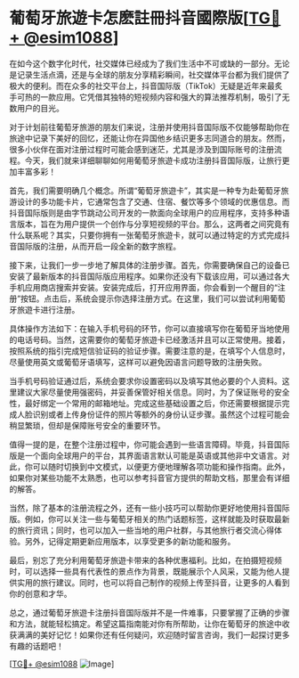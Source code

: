 # 葡萄牙旅遊卡怎麽註冊抖音國際版[[TG💪+ @esim1088](https://t.me/s/esim1088)]

在如今这个数字化时代，社交媒体已经成为了我们生活中不可或缺的一部分。无论是记录生活点滴，还是与全球的朋友分享精彩瞬间，社交媒体平台都为我们提供了极大的便利。而在众多的社交平台上，抖音国际版（TikTok）无疑是近年来最炙手可热的一款应用。它凭借其独特的短视频内容和强大的算法推荐机制，吸引了无数用户的目光。

对于计划前往葡萄牙旅游的朋友们来说，注册并使用抖音国际版不仅能够帮助你在旅途中记录下美好的回忆，还能让你在异国他乡结识更多志同道合的朋友。然而，很多小伙伴在面对注册过程时可能会感到迷茫，尤其是涉及到国际账号的注册流程。今天，我们就来详细聊聊如何用葡萄牙旅遊卡成功注册抖音国际版，让旅行更加丰富多彩！

首先，我们需要明确几个概念。所谓“葡萄牙旅遊卡”，其实是一种专为赴葡萄牙旅游设计的多功能卡片，它通常包含了交通、住宿、餐饮等多个领域的优惠信息。而抖音国际版则是由字节跳动公司开发的一款面向全球用户的应用程序，支持多种语言版本，旨在为用户提供一个创作与分享短视频的平台。那么，这两者之间究竟有什么联系呢？其实，只要你拥有一张葡萄牙旅遊卡，就可以通过特定的方式完成抖音国际版的注册，从而开启一段全新的数字旅程。

接下来，让我们一步一步地了解具体的注册步骤。首先，你需要确保自己的设备已安装了最新版本的抖音国际版应用程序。如果你还没有下载该应用，可以通过各大手机应用商店搜索并安装。安装完成后，打开应用界面，你会看到一个醒目的“注册”按钮。点击后，系统会提示你选择注册方式。在这里，我们可以尝试利用葡萄牙旅遊卡进行注册。

具体操作方法如下：在输入手机号码的环节，你可以直接填写你在葡萄牙当地使用的电话号码。当然，这需要你的葡萄牙旅遊卡已经激活并且可以正常使用。接着，按照系统的指引完成短信验证码的验证步骤。需要注意的是，在填写个人信息时，尽量使用英文或葡萄牙语填写，这样可以避免因语言问题导致的注册失败。

当手机号码验证通过后，系统会要求你设置密码以及填写其他必要的个人资料。这里建议大家尽量使用强密码，并妥善保管好相关信息。同时，为了保证账号的安全性，最好绑定一个常用的邮箱地址。完成这些基础设置之后，你还需要根据提示完成人脸识别或者上传身份证件的照片等额外的身份认证步骤。虽然这个过程可能会稍显繁琐，但却是保障账号安全的重要环节。

值得一提的是，在整个注册过程中，你可能会遇到一些语言障碍。毕竟，抖音国际版是一个面向全球用户的平台，其界面语言默认可能是英语或其他非中文语言。对此，你可以随时切换到中文模式，以便更方便地理解各项功能和操作指南。此外，如果你对某些功能不太熟悉，也可以参考抖音官方提供的帮助文档，那里会有详细的解答。

当然，除了基本的注册流程之外，还有一些小技巧可以帮助你更好地使用抖音国际版。例如，你可以关注一些与葡萄牙相关的热门话题标签，这样就能及时获取最新的旅行资讯；同时，也可以加入一些当地的用户社群，与其他旅行者交流心得体验。另外，记得定期更新应用版本，以享受更多的新功能和服务。

最后，别忘了充分利用葡萄牙旅遊卡带来的各种优惠福利。比如，在拍摄短视频时，可以选择一些具有代表性的景点作为背景，既能展示个人风采，又能为他人提供实用的旅行建议。同时，也可以将自己制作的视频上传至抖音，让更多的人看到你的创意和才华。

总之，通过葡萄牙旅遊卡注册抖音国际版并不是一件难事，只要掌握了正确的步骤和方法，就能轻松搞定。希望这篇指南能对你有所帮助，让你在葡萄牙的旅途中收获满满的美好记忆！如果你还有任何疑问，欢迎随时留言咨询，我们一起探讨更多有趣的话题吧！

[[TG💪+ @esim1088](https://t.me/s/esim1088) ![Image](https://i.postimg.cc/4NQfJmqS/Snipaste-2025-05-13-00-14-12.png)]